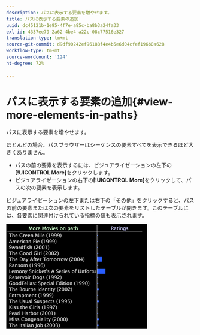 ```yaml
---
description: パスに表示する要素を増やせます。
title: パスに表示する要素の追加
uuid: dc45121b-1e95-4f7e-a85c-ba8b3a24fa33
exl-id: 4337ee79-2a62-4be4-a22c-08c77516e327
translation-type: tm+mt
source-git-commit: d9df90242ef96188f4e4b5e6d04cfef196b0a628
workflow-type: tm+mt
source-wordcount: '124'
ht-degree: 72%

---
```


# パスに表示する要素の追加{#view-more-elements-in-paths}

パスに表示する要素を増やせます。

ほとんどの場合、パスブラウザーはシーケンスの要素すべてを表示できるほど大きくありません。

* パスの前の要素を表示するには、ビジュアライゼーションの左下の&#x200B;**[!UICONTROL More]**&#x200B;をクリックします。
* ビジュアライゼーションの右下の&#x200B;**[!UICONTROL More]**&#x200B;をクリックして、パスの次の要素を表示します。

ビジュアライゼーションの左下または右下の「その他」をクリックすると、パスの前の要素または次の要素をリストしたテーブルが開きます。このテーブルには、各要素に関連付けられている指標の値も表示されます。

![](assets/vis_PathBrowser_MoreMoviesOnPath.png)
